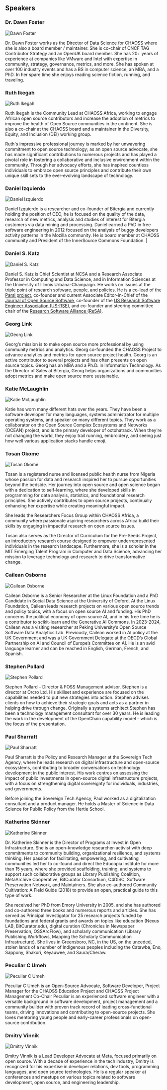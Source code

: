 ## Speakers 


### Dr. Dawn Foster

![Dawn Foster](https://github.com/chaoss/website/blob/main/CHAOSScon/2025Europe/images/foster.jpg)

Dr. Dawn Foster works as the Director of Data Science for CHAOSS where she is also a board member / maintainer. She is co-chair of CNCF TAG Contributor Strategy and an OpenUK board member. She has 20+ years of experience at companies like VMware and Intel with expertise in community, strategy, governance, metrics, and more. She has spoken at over 100 industry events and has a BS in computer science, an MBA, and a PhD. In her spare time she enjoys reading science fiction, running, and traveling.


### Ruth Ikegah

![Ruth Ikegah](https://github.com/chaoss/website/blob/main/CHAOSScon/2025Europe/images/ikegah.jpg)

Ruth Ikegah is the Community Lead at CHAOSS Africa, working to engage African open source contributors and increase the adoption of metrics to improve the health of Open Source communities in the continent. She is also a co-chair at the CHAOSS board and a maintainer in the Diversity, Equity, and Inclusion (DEI) working group.

Ruth's impressive professional journey is marked by her unwavering commitment to open source technology; as an open source advocate, she has made significant contributions to numerous projects and has played a pivotal role in fostering a collaborative and inclusive environment within the community. Through her advocacy efforts, she has inspired countless individuals to embrace open source principles and contribute their own unique skill sets to the ever-evolving landscape of technology.

### Daniel Izquierdo

![Daniel Izquierdo](https://github.com/chaoss/website/blob/main/CHAOSScon/2025Europe/images/izquierdo.jpeg)

Daniel Izquierdo is a researcher and co-founder of Bitergia and currently holding the position of CEO, he is focused on the quality of the data, research of new metrics, analysis and studies of interest for Bitergia customers via data mining and processing. Daniel earned a PhD in free software engineering in 2012 focused on the analysis of buggy developers activity patterns in the Mozilla community. He is board member at CHAOSS community and President of the InnerSource Commons Foundation. |

### Daniel S. Katz

![Daniel S. Katz](https://github.com/chaoss/website/blob/main/CHAOSScon/2025Europe/images/katz.png)

Daniel S. Katz is Chief Scientist at NCSA and a Research Associate Professor in Computing and Data Science, and in Information Sciences at the University of Illinois Urbana-Champaign. He works on issues at the triple point of research software, people, and policies.  He is a co-lead of the [Parsl project](https://parsl-project.org), co-founder and current Associate Editor-in-Chief of the [Journal of Open Source Software](https://joss.theoj.org/), co-founder of the [US Research Software Engineer Association (US-RSE)](https://us-rse.org/), and co-founder and steering committee chair of the [Research Software Alliance (ReSA)](https://www.researchsoft.org/).

### Georg Link

![Georg Link](https://github.com/chaoss/website/blob/main/CHAOSScon/2025Europe/images/link.jpeg)

Georg’s mission is to make open source more professional by using community metrics and analytics. Georg co-founded the CHAOSS Project to advance analytics and metrics for open source project health. Georg is an active contributor to several projects and has often presents on open source topics. Georg has an MBA and a Ph.D. in Information Technology. As the Director of Sales at Bitergia, Georg helps organizations and communities adopt metrics and make open source more sustainable.

### Katie McLaughlin

![Katie McLaughlin](https://github.com/chaoss/website/blob/main/CHAOSScon/2025Europe/images/mclaughlin.png)

Katie has worn many different hats over the years. They have been a software developer for many languages, systems administrator for multiple operating systems, and speaker on many different topics. They work as a collaborator on the Open Source Complex Ecosystems and Networks (OCEAN) project, and is the primary developer of octohatrack. When they're not changing the world, they enjoy trail running, embroidery, and seeing just how well various application stacks handle emoji.

### Tosan Okome

![Tosan Okome](https://github.com/chaoss/website/blob/main/CHAOSScon/2025Europe/images/okome.jpeg)

Tosan is a registered nurse and licensed public health nurse from Nigeria whose passion for data and research inspired her to pursue opportunities beyond the bedside. Her journey into open source and open science began with a dedication to self-learning, where she developed skills in programming for data analysis, statistics, and foundational research principles. She actively contributes to open source projects, continually enhancing her expertise while creating meaningful impact. 

She leads the Researchers Focus Group within CHAOSS Africa, a community where passionate aspiring researchers across Africa build their skills by engaging in impactful research on open source issues. 

Tosan also serves as the Director of Curriculum for the Pre-Seeds Project, an introductory research course designed to empower underrepresented individuals in the research landscape. Furthermore, she is a scholar in the MIT Emerging Talent Program in Computer and Data Science, advancing her mission to leverage technology and research to drive transformative change.

### Cailean Osborne

![Cailean Osborne](https://github.com/chaoss/website/blob/main/CHAOSScon/2025Europe/images/osborne.jpg)

Cailean Osborne is a Senior Researcher at the Linux Foundation and a PhD Candidate in Social Data Science at the University of Oxford. At the Linux Foundation, Cailean leads research projects on various open source trends and policy topics, with a focus on open source AI and funding. His PhD concerns the political economy of open source AI, and in his free time he is a contributor to scikit-learn and the Generative AI Commons. In 2023-2024, Cailean was a visiting researcher at Peking University’s Open Source Software Data Analytics Lab. Previously, Cailean worked in AI policy at the UK Government and was a UK Government Delegate at the OECD’s Global Partnership on AI and Council of Europe’s Committee on AI. He is an avid language learner and can be reached in English, German, French, and Spanish.

### Stephen Pollard

![Stephen Pollard](https://github.com/chaoss/website/blob/main/CHAOSScon/2025Europe/images/pollard.jpg)

Stephen Pollard – Director & FOSS Management advisor. Stephen is a director at Orcro Ltd.  His skillset and experience are focused on the capabilities needed to put new strategies into action. Stephen advises clients on how to achieve their strategic goals and acts as a partner in helping drive through change. Originally a systems architect Stephen has been a technology management consultant for over 30 years. He is leading the work in the development of the OpenChain capability model - which is the focus of the presentation.

### Paul Sharratt

![Paul Sharratt](https://github.com/chaoss/website/blob/main/CHAOSScon/2025Europe/images/sharratt.jpg)

Paul Sharratt is the Policy and Research Manager at the Sovereign Tech Agency, where he leads research on digital infrastructure and open-source ecosystems, contributing to broader conversations on technology development in the public interest. His work centres on assessing the impact of public investments in open-source digital infrastructure projects, with a focus on strengthening digital sovereignty for individuals, industries, and governments.

Before joining the Sovereign Tech Agency, Paul worked as a digitalization consultant and a product manager. He holds a Master of Science in Data Science for Public Policy from the Hertie School.

### Katherine Skinner

![Katherine Skinner](https://github.com/chaoss/website/blob/main/CHAOSScon/2025Europe/images/skinner.png)

Dr. Katherine Skinner is the Director of Programs at Invest in Open Infrastructure. She is an open-knowledge researcher-activist with deep commitments to community building, organizational resilience, and systems thinking. Her passion for facilitating, empowering, and cultivating communities led her to co-found and direct the Educopia Institute for more than 15 years, where she provided scaffolding, training, and systems to support such collaborative groups as Library Publishing Coalition, MetaArchive Cooperative, BitCurator Consortium, C4DISC, Software Preservation Network, and Maintainers. She also co-authored Community Cultivation: A Field Guide (2018) to provide an open, practical guide to this type of work.

She received her PhD from Emory University in 2005, and she has authored and co-authored three books and numerous reports and articles. She has served as Principal Investigator for 25 research projects funded by foundations and federal grants and awards on topics like education (Nexus LAB, BitCurator.edu), digital curation (Chronicles in Newspaper Preservation, OSSArcFlow), and scholarly communication (Library Publishing Workflows, Mapping the Scholarly Communication Infrastructure). She lives in Greensboro, NC, in the US, on the unceded, stolen lands of a number of Indigenous peoples including the Catawba, Eno, Sappony, Shakori, Keyauwee, and Saura/Cheraw.


### Peculiar C Umeh

![Peculiar C Umeh](https://github.com/chaoss/website/blob/main/CHAOSScon/2025Europe/images/umeh.jpg)

Peculiar C Umeh is an Open-Source Advocate, Software Developer, Project Manager for the CHAOSS Education Project and CHAOSS Project Management Co-Chair
Peculiar is an experienced software engineer with a versatile background in software development, project management and a community builder with proven track record of leading cross-functional teams, driving innovations and contributing to open-source projects. She loves mentoring young people and early-career professionals on open-source contribution.

### Dmitry Vinnik

![Dmitry Vinnik](https://github.com/chaoss/website/blob/main/CHAOSScon/2025Europe/images/vinnik.jpeg)

Dmitry Vinnik is a Lead Developer Advocate at Meta, focused primarily on open source. With a decade of experience in the tech industry, Dmitry is recognized for his expertise in developer relations, dev tools, programming languages, and open source technologies. He is a regular speaker at conferences and meetups on various topics related to software development, open source, and engineering leadership.
